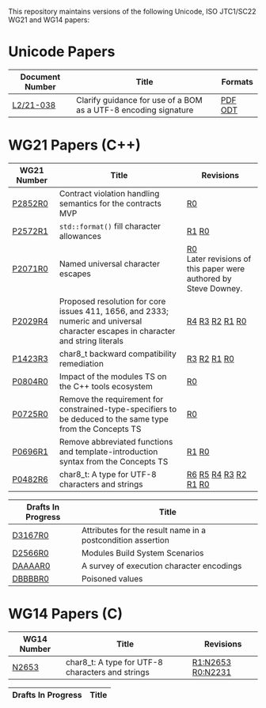 This repository maintains versions of the following
Unicode, ISO JTC1/SC22 WG21 and WG14 papers:


# Unicode Papers

Document Number    | Title | Formats
------------------ | ----- | -------
[L2/21-038][]      | Clarify guidance for use of a BOM as a UTF-8 encoding signature | [PDF][L2/21-038-PDF] [ODT][L2/21-038-ODT]


# WG21 Papers (C++)

WG21 Number        | Title | Revisions
------------------ | ----- | ----
[P2852R0][]        | Contract violation handling semantics for the contracts MVP | [R0][P2852R0]
[P2572R1][]        | `std::format()` fill character allowances | [R1][P2572R1] [R0][P2572R0]
[P2071R0][]        | Named universal character escapes | [R0][P2071R0]<br/>Later revisions of this paper were authored by Steve Downey.
[P2029R4][]        | Proposed resolution for core issues 411, 1656, and 2333; numeric and universal character escapes in character and string literals | [R4][P2029R4] [R3][P2029R3] [R2][P2029R2] [R1][P2029R1] [R0][P2029R0]
[P1423R3][]        | char8\_t backward compatibility remediation | [R3][P1423R3] [R2][P1423R2] [R1][P1423R1] [R0][P1423R0]
[P0804R0][]        | Impact of the modules TS on the C++ tools ecosystem | [R0][P0804R0]
[P0725R0][]        | Remove the requirement for constrained-type-specifiers to be deduced to the same type from the Concepts TS | [R0][P0725R0]
[P0696R1][]        | Remove abbreviated functions and template-introduction syntax from the Concepts TS | [R1][P0696R1] [R0][P0696R0]
[P0482R6][]        | char8\_t: A type for UTF-8 characters and strings | [R6][P0482R6] [R5][P0482R5] [R4][P0482R4] [R3][P0482R3] [R2][P0482R2] [R1][P0482R1] [R0][P0482R0]

Drafts In Progress | Title
------------------ | -----
[D3167R0][]        | Attributes for the result name in a postcondition assertion
[D2566R0][]        | Modules Build System Scenarios
[DAAAAR0][]        | A survey of execution character encodings
[DBBBBR0][]        | Poisoned values


# WG14 Papers (C)

WG14 Number        | Title | Revisions
------------------ | ----- | ----
[N2653][]          | char8\_t: A type for UTF-8 characters and strings | [R1:N2653][N2653] [R0:N2231][N2231]

Drafts In Progress | Title
------------------ | -----


[L2/21-038]: https://rawcdn.githack.com/tahonermann/std-proposals/987667432726b9d9b748084e0c0f0cc114e3b408/Unicode-BOM-guidance.pdf
[L2/21-038-PDF]: https://rawcdn.githack.com/tahonermann/std-proposals/987667432726b9d9b748084e0c0f0cc114e3b408/Unicode-BOM-guidance.pdf
[L2/21-038-ODT]: https://rawcdn.githack.com/tahonermann/std-proposals/987667432726b9d9b748084e0c0f0cc114e3b408/Unicode-BOM-guidance.odt
[N2231]: https://rawcdn.githack.com/tahonermann/std-proposals/987667432726b9d9b748084e0c0f0cc114e3b408/n2231.html
[N2653]: https://rawcdn.githack.com/tahonermann/std-proposals/987667432726b9d9b748084e0c0f0cc114e3b408/n2653.html
[P0482R0]: https://rawcdn.githack.com/tahonermann/std-proposals/987667432726b9d9b748084e0c0f0cc114e3b408/p0482r0.html
[P0482R1]: https://rawcdn.githack.com/tahonermann/std-proposals/987667432726b9d9b748084e0c0f0cc114e3b408/p0482r1.html
[P0482R2]: https://rawcdn.githack.com/tahonermann/std-proposals/987667432726b9d9b748084e0c0f0cc114e3b408/p0482r2.html
[P0482R3]: https://rawcdn.githack.com/tahonermann/std-proposals/987667432726b9d9b748084e0c0f0cc114e3b408/p0482r3.html
[P0482R4]: https://rawcdn.githack.com/tahonermann/std-proposals/987667432726b9d9b748084e0c0f0cc114e3b408/p0482r4.html
[P0482R5]: https://rawcdn.githack.com/tahonermann/std-proposals/987667432726b9d9b748084e0c0f0cc114e3b408/p0482r5.html
[P0482R6]: https://rawcdn.githack.com/tahonermann/std-proposals/987667432726b9d9b748084e0c0f0cc114e3b408/p0482r6.html
[P0696R0]: https://rawcdn.githack.com/tahonermann/std-proposals/987667432726b9d9b748084e0c0f0cc114e3b408/p0696r0.html
[P0696R1]: https://rawcdn.githack.com/tahonermann/std-proposals/987667432726b9d9b748084e0c0f0cc114e3b408/p0696r1.html
[P0725R0]: https://rawcdn.githack.com/tahonermann/std-proposals/987667432726b9d9b748084e0c0f0cc114e3b408/p0725r0.html
[P0804R0]: https://rawcdn.githack.com/tahonermann/std-proposals/987667432726b9d9b748084e0c0f0cc114e3b408/p0804r0.html
[P1423R0]: https://rawcdn.githack.com/tahonermann/std-proposals/987667432726b9d9b748084e0c0f0cc114e3b408/p1423r0.html
[P1423R1]: https://rawcdn.githack.com/tahonermann/std-proposals/987667432726b9d9b748084e0c0f0cc114e3b408/p1423r1.html
[P1423R2]: https://rawcdn.githack.com/tahonermann/std-proposals/987667432726b9d9b748084e0c0f0cc114e3b408/p1423r2.html
[P1423R3]: https://rawcdn.githack.com/tahonermann/std-proposals/987667432726b9d9b748084e0c0f0cc114e3b408/p1423r3.html
[P2029R0]: https://rawcdn.githack.com/tahonermann/std-proposals/987667432726b9d9b748084e0c0f0cc114e3b408/p2029r0.html
[P2029R1]: https://rawcdn.githack.com/tahonermann/std-proposals/987667432726b9d9b748084e0c0f0cc114e3b408/p2029r1.html
[P2029R2]: https://rawcdn.githack.com/tahonermann/std-proposals/987667432726b9d9b748084e0c0f0cc114e3b408/p2029r2.html
[P2029R3]: https://rawcdn.githack.com/tahonermann/std-proposals/987667432726b9d9b748084e0c0f0cc114e3b408/p2029r3.html
[P2029R4]: https://rawcdn.githack.com/tahonermann/std-proposals/987667432726b9d9b748084e0c0f0cc114e3b408/p2029r4.html
[P2071R0]: https://rawcdn.githack.com/tahonermann/std-proposals/987667432726b9d9b748084e0c0f0cc114e3b408/p2071r0.html
[P2572R0]: https://rawcdn.githack.com/tahonermann/std-proposals/fd0f168775e74ff65fbf2a9ba8fc51e7f33b379a/p2572r0.html
[P2572R1]: https://rawcdn.githack.com/tahonermann/std-proposals/c49eb9bbdd2082f343b0f76475e3a29c2219af1b/p2572r1.html
[P2852R0]: https://rawcdn.githack.com/tahonermann/std-proposals/1ee36ee8489be7814de72aeced2f7c6630124a57/p2852r0.html
[DAAAAR0]: https://raw.githack.com/tahonermann/std-proposals/master/daaaar0-exec-char-encoding-survey.html
[DBBBBR0]: https://raw.githack.com/tahonermann/std-proposals/master/dbbbbr0-poisoned-values.html
[D2566R0]: https://raw.githack.com/tahonermann/std-proposals/master/d2566r0.html
[D3167R0]: https://raw.githack.com/tahonermann/std-proposals/master/d3167r0.html

